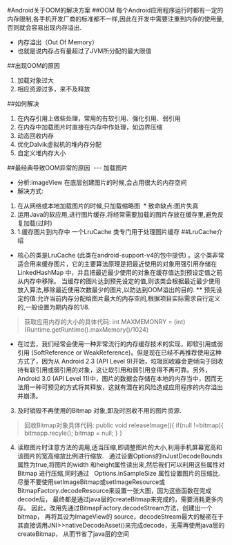 #Android关于OOM的解决方案
##OOM
每个Android应用程序运行时都有一定的内存限制,各手机开发厂商的标准都不一样,因此在开发中需要注重到内存的使用量,否则就会容易出现内存溢出.
* 内存溢出（Out Of Memory）
* 也就是说内存占有量超过了JVM所分配的最大限值


##出现OOM的原因
1. 加载对象过大
2. 相应资源过多，来不及释放

##如何解决
1. 在内存引用上做些处理，常用的有软引用、强化引用、弱引用
2. 在内存中加载图片时直接在内存中作处理，如边界压缩
3. 动态回收内存
4. 优化Dalvik虚拟机的堆内存分配
5. 自定义堆内存大小

##最经典导致OOM异常的原因  --- 加载图片
* 分析:imageView 在底层创建图片的时候,会占用很大的内存空间
* 解决方式:
1. 在从网络或本地加载图片的时候,只加载缩略图
  * 致命缺点:图片失真
2. 运用Java的软应用,进行图片缓存,将经常需要加载的图片存放在缓存里,避免反复加载(过时)
2. 1.缓存图片到内存中
 一个LruCache 类专门用于处理图片缓存
##LruCache介绍
 * 核心的类是LruCache (此类在android-support-v4的包中提供) 。这个类非常适合用来缓存图片，它的主要算法原理是把最近使用的对象用强引用存储在 LinkedHashMap 中，并且把最近最少使用的对象在缓存值达到预设定值之前从内存中移除。
 当缓存的图片达到预先设定的值,则该类会根据最近最少使用放入算法,移除最近使用次数最少的图片,以防达到OOM溢出的目的.
** 预先设定的值:允许当前内存分配给图片最大的内存空间,根据项目实际需求自行定义的,一般设置为期内存的1/8.
 >获取应用内存的大小的具体代码:
 >int MAXMEMONRY = (int)(Runtime.getRuntime().maxMemory()/1024)

* 在过去，我们经常会使用一种非常流行的内存缓存技术的实现，即软引用或弱引用 (SoftReference or WeakReference)。但是现在已经不再推荐使用这种方式了，因为从 Android 2.3 (API Level 9)开始，垃圾回收器会更倾向于回收持有软引用或弱引用的对象，这让软引用和弱引用变得不再可靠。另外，Android 3.0 (API Level 11)中，图片的数据会存储在本地的内存当中，因而无法用一种可预见的方式将其释放，这就有潜在的风险造成应用程序的内存溢出并崩溃。
 

3. 及时销毁不再使用的Bitmap 对象,即及时回收不用的图片资源.
> 回收Bitmap对象具体代码:
>public void releaseImage(){
  if(null !=bitmap){
    bitmapp.recyle();
    bitmap = null;
  }
}
4. 读取图片时注意方法的调用,适当压缩,即调整图片的大小,利用手机屏幕宽高和该图片的宽高缩放比例进行缩放.
   通过设置Options的inJustDecodeBounds 属性为true,将图片的width 和height属性读出来,然后我们可以利用这些属性对Bitmap 进行压缩,同时通过
   Options.inSampleSize 属性设置图片的压缩比.
 尽量不要使用setImageBitmap或setImageResource或BitmapFactory.decodeResource来设置一张大图，因为这些函数在完成decode后，
 最终都是通过java层的createBitmap来完成的，需要消耗更多内存。 因此，改用先通过BitmapFactory.decodeStream方法，创建出一个bitmap，
 再将其设为ImageView的  source，decodeStream最大的秘密在于其直接调用JNI>>nativeDecodeAsset()来完成decode，无需再使用java层的createBitmap，
 从而节省了java层的空间







